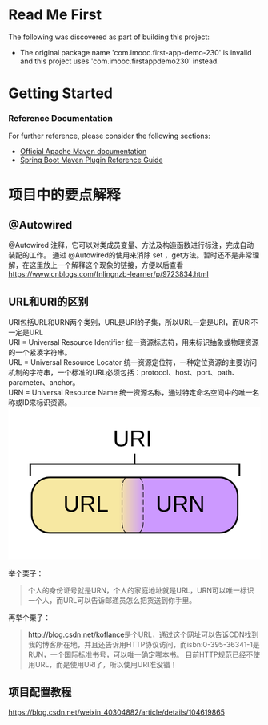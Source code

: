 # Read Me First
The following was discovered as part of building this project:

* The original package name 'com.imooc.first-app-demo-230' is invalid and this project uses 'com.imooc.firstappdemo230' instead.

# Getting Started

### Reference Documentation
For further reference, please consider the following sections:

* [Official Apache Maven documentation](https://maven.apache.org/guides/index.html)
* [Spring Boot Maven Plugin Reference Guide](https://docs.spring.io/spring-boot/docs/2.3.0.BUILD-SNAPSHOT/maven-plugin/)

# 项目中的要点解释
## @Autowired
@Autowired 注释，它可以对类成员变量、方法及构造函数进行标注，完成自动装配的工作。 通过 @Autowired的使用来消除 set ，get方法。暂时还不是非常理解，在这里放上一个解释这个现象的链接，方便以后查看<https://www.cnblogs.com/fnlingnzb-learner/p/9723834.html>

## URL和URI的区别
URI包括URL和URN两个类别，URL是URI的子集，所以URL一定是URI，而URI不一定是URL  
URI = Universal Resource Identifier 统一资源标志符，用来标识抽象或物理资源的一个紧凑字符串。  
URL = Universal Resource Locator 统一资源定位符，一种定位资源的主要访问机制的字符串，一个标准的URL必须包括：protocol、host、port、path、parameter、anchor。  
URN = Universal Resource Name 统一资源名称，通过特定命名空间中的唯一名称或ID来标识资源。  
![avatar](static/URI.png)


举个栗子：
>个人的身份证号就是URN，个人的家庭地址就是URL，URN可以唯一标识一个人，而URL可以告诉邮递员怎么把货送到你手里。  

再举个栗子：
><http://blog.csdn.net/koflance>是个URL，通过这个网址可以告诉CDN找到我的博客所在地，并且还告诉用HTTP协议访问，而isbn:0-395-36341-1是RUN，一个国际标准书号，可以唯一确定哪本书。
目前HTTP规范已经不使用URL，而是使用URI了，所以使用URI准没错！

## 项目配置教程
<https://blog.csdn.net/weixin_40304882/article/details/104619865>